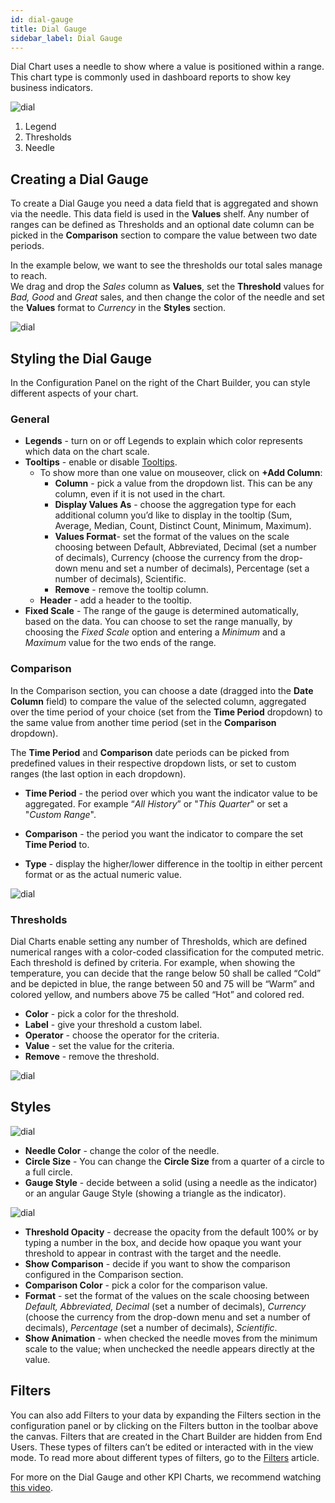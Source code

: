```yaml
---
id: dial-gauge
title: Dial Gauge
sidebar_label: Dial Gauge
---
```


<div style={{textAlign: "justify"}}>

Dial Chart uses a needle to show where a value is positioned within a range. This chart type is commonly used in dashboard reports to show key business indicators.

![dial](https://s3.amazonaws.com/cdn.qrvey.com/documentation_assets/ui-docs/dataviews/chart-types-all/Dial/dial.png#thumbnail)


1. Legend
2. Thresholds
3. Needle

## Creating a Dial Gauge

To create a Dial Gauge you need a data field that is aggregated and shown via the needle. This data field is used in the **Values** shelf. Any number of ranges can be defined as Thresholds and an optional date column can be picked in the **Comparison** section to compare the value between two date periods.

In the example below, we want to see the thresholds our total sales manage to reach.     
We drag and drop the *Sales* column as **Values**, set the **Threshold** values for *Bad, Good* and *Great* sales, and then change the color of the needle and set the **Values** format to *Currency* in the **Styles** section.

![dial](https://s3.amazonaws.com/cdn.qrvey.com/documentation_assets/ui-docs/dataviews/chart-types-all/Dial/create.gif#thumbnail)




## Styling the Dial Gauge
In the Configuration Panel on the right of the Chart Builder, you can style different aspects of your chart.

### General
* **Legends** - turn on or off Legends to explain which color represents which data on the chart scale.
* **Tooltips** - enable or disable <a href="/docs/ui-docs/dataviews/chart-builder/tooltips" target="_blank">Tooltips</a>.
   * To show more than one value on mouseover, click on **+Add Column**:
       * **Column** - pick a value from the dropdown list. This can be any column, even if it is not used in the chart.
       * **Display Values As** - choose the aggregation type for each additional column you’d like to display in the tooltip (Sum, Average, Median, Count, Distinct Count, Minimum, Maximum).
       * **Values Format**- set the format of the values on the scale choosing between Default, Abbreviated, Decimal (set a number of decimals), Currency (choose the currency from the drop-down menu and set a number of decimals), Percentage (set a number of decimals), Scientific.
       * **Remove** - remove the tooltip column.
   * **Header** - add a header to the tooltip.
* **Fixed Scale** - The range of the gauge is determined automatically, based on the data. You can choose to set the range manually, by choosing the *Fixed Scale* option and entering a *Minimum* and a *Maximum* value for the two ends of the range. 

### Comparison

In the Comparison section, you can choose a date (dragged into the **Date Column** field) to compare the value of the selected column, aggregated over the time period of your choice (set from the **Time Period** dropdown) to the same value from another time period (set in the **Comparison** dropdown). 

The **Time Period** and **Comparison** date periods can be picked from predefined values in their respective dropdown lists, or set to custom ranges (the last option in each dropdown). 

* **Time Period** - the period over which you want the indicator value to be aggregated. For example “*All History*” or "*This Quarter*" or set a "*Custom Range*".

* **Comparison** - the period you want the indicator to compare the set **Time Period** to. 

* **Type** - display the higher/lower difference in the tooltip in either percent format or as the actual numeric value.

![dial](https://s3.amazonaws.com/cdn.qrvey.com/documentation_assets/ui-docs/dataviews/chart-types-all/Dial/comparison.png#thumbnail-40)



### Thresholds
Dial Charts enable setting any number of Thresholds, which are defined numerical ranges with a color-coded classification for the computed metric. Each threshold is defined by criteria. For example, when showing the temperature, you can decide that the range below 50 shall be called “Cold” and be depicted in blue, the range between 50 and 75 will be “Warm” and colored yellow, and numbers above 75 be called “Hot” and colored red.

* **Color** - pick a color for the threshold.
* **Label** - give your threshold a custom label.
* **Operator** - choose the operator for the criteria. 
* **Value** - set the value for the criteria.
* **Remove** - remove the threshold.

![dial](https://s3.amazonaws.com/cdn.qrvey.com/documentation_assets/ui-docs/dataviews/chart-types-all/Dial/thresholds.png#thumbnail-40)


 
## Styles

![dial](https://s3.amazonaws.com/cdn.qrvey.com/documentation_assets/ui-docs/dataviews/chart-types-all/Dial/styles.png#thumbnail-40)


* **Needle Color** - change the color of the needle.
* **Circle Size** - You can change the **Circle Size** from a quarter of a circle to a full circle.
* **Gauge Style** - decide between a solid (using a needle as the indicator) or an angular Gauge Style (showing a triangle as the indicator).

![dial](https://s3.amazonaws.com/cdn.qrvey.com/documentation_assets/ui-docs/dataviews/chart-types-all/Dial/needle.png#thumbnail-60)

* **Threshold Opacity** - decrease the opacity from the default 100% or by typing a number in the box, and decide how opaque you want your threshold to appear in contrast with the target and the needle.
* **Show Comparison** - decide if you want to show the comparison configured in the Comparison section.
* **Comparison Color** - pick a color for the comparison value.
* **Format** - set the format of the values on the scale choosing between *Default, Abbreviated, Decimal* (set a number of decimals), *Currency* (choose the currency from the drop-down menu and set a number of decimals), *Percentage* (set a number of decimals), *Scientific*.
* **Show Animation** - when checked the needle moves from the minimum scale to the value; when unchecked the needle appears directly at the value.

## Filters
You can also add Filters to your data by expanding the Filters section in the configuration panel or by clicking on the Filters button in the toolbar above the canvas.
Filters that are created in the Chart Builder are hidden from End Users. These types of filters can’t be edited or interacted with in the view mode. To read more about different types of filters, go to the <a href="/docs/ui-docs/dataviews/chart-builder/chart-configuration/chart-filters" target="_blank">Filters</a> article.


For more on the Dial Gauge and other KPI Charts, we recommend watching <a href="/docs/video-training/building-qrvey-sample/kpi" target="_blank">this video</a>.



</div>